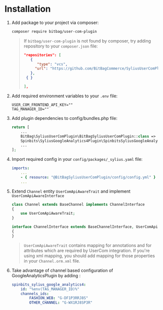 # Installation
1. Add package to your project via composer:
    ```bash
    composer require bitbag/user-com-plugin
    ```
   >If `bitbag/user-com-plugin` is not found by composer, try adding repository to your `composer.json` file:
   > ```json
   > "repositories": [
   >    {
   >       "type": "vcs",
   >      "url": "https://github.com/BitBagCommerce/SyliusUserComPlugin.git"
   >    },
   >  { }
   >
   > ],
   > ```
2. Add required environment variables to your `.env` file:
    ```dotenv
    USER_COM_FRONTEND_API_KEY=""
    TAG_MANAGER_ID=""
    ```
3. Add plugin dependencies to config/bundles.php file:
    ```php
    return [
        ...
        BitBag\SyliusUserComPlugin\BitBagSyliusUserComPlugin::class => ['all' => true],
        Spinbits\SyliusGoogleAnalytics4Plugin\SpinbitsSyliusGoogleAnalytics4Plugin::class => ['all' => true],
        ...
    ];
    ```
4. Import required config in your `config/packages/_sylius.yaml` file:
    ```yaml
    imports:
        ...
        - { resource: "@BitBagSyliusUserComPlugin/config/config.yml" }
        ...
    ```
5. Extend `Channel` entity `UserComApiAwareTrait` and implement `UserComApiAwareInterface` 
    ```php
    class Channel extends BaseChannel implements ChannelInterface
    {
        use UserComApiAwareTrait;
    }
    ```
    
    ```php
    interface ChannelInterface extends BaseChannelInterface, UserComApiAwareInterface
    {
    }
    ```
    >`UserComApiAwareTrait` contains mapping for annotations and for attributes which are required by UserCom integration.
    > If you're using xml mapping, you should add mapping for those properties in your `Channel.orm.xml` file.

6. Take advantage of channel based configuration of GoogleAnalyticsPlugin by adding :
    ```yaml
    spinbits_sylius_google_analytics4:
        id: "%env(TAG_MANAGER_ID)%"
        channels_ids:
            FASHION_WEB: "G-DF1P3RRJ8S"
            OTHER_CHANNEL: "G-WX1RJ8SP3R"
    ```
